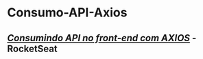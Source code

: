 # Consumo-API-Axios
## <a href="https://www.youtube.com/watch?v=VM4e37DaskU" target="_blank"><i>Consumindo API no front-end com AXIOS</i></a> - RocketSeat

